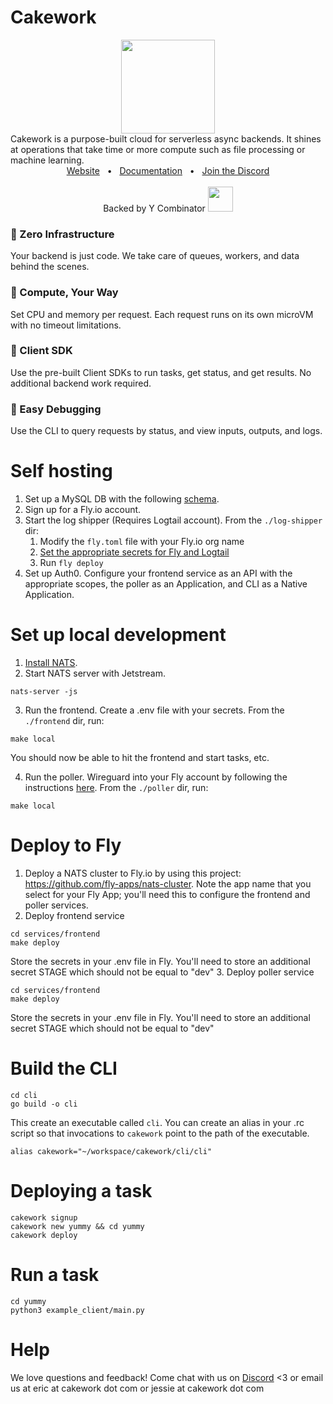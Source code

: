 # Cakework

<div align="center">
<img src="https://cakework-logo.s3.us-west-2.amazonaws.com/favicon.png" width="150">
</div>
Cakework is a purpose-built cloud for serverless async backends. It shines at operations that take time or more compute such as file processing or machine learning. 

<div align="center">
  <a href="https://cakework.com" alt="website">Website</a>
  <span>&nbsp;&nbsp;•&nbsp;&nbsp;</span>
  <a href="https://docs.cakework.com" alt="documentation">Documentation</a>
  <span>&nbsp;&nbsp;•&nbsp;&nbsp;</span>
  <a href="https://discord.gg/yB6GvheDcP" alt="discord">Join the Discord</a>
</div>

<br />

<div align="center">
Backed by Y Combinator

<img src="https://cakework-logo.s3.us-west-2.amazonaws.com/yc-logo.png" width="40">
</div>

### 🍰 Zero Infrastructure

Your backend is just code. We take care of queues, workers, and data behind the scenes.

### 🍰 Compute, Your Way

Set CPU and memory per request. Each request runs on its own microVM with no timeout limitations.

### 🍰 Client SDK

Use the pre-built Client SDKs to run tasks, get status, and get results. No additional backend work required.

### 🍰 Easy Debugging

Use the CLI to query requests by status, and view inputs, outputs, and logs.


# Self hosting

1. Set up a MySQL DB with the following [schema](db/schema.prisma).
2. Sign up for a Fly.io account.
3. Start the log shipper (Requires Logtail account). From the `./log-shipper` dir:
    1. Modify the ```fly.toml``` file with your Fly.io org name
    2. [Set the appropriate secrets for Fly and Logtail](https://github.com/superfly/fly-log-shipper)
    3. Run ```fly deploy```
4. Set up Auth0. Configure your frontend service as an API with the appropriate scopes, the poller as an Application, and CLI as a Native Application.

# Set up local development

1. [Install NATS](https://docs.nats.io/nats-concepts/what-is-nats/walkthrough_setup).
2. Start NATS server with Jetstream.
```
nats-server -js
```
3. Run the frontend. Create a .env file with your secrets. From the `./frontend` dir, run:
```
make local
```
You should now be able to hit the frontend and start tasks, etc.

4. Run the poller.
Wireguard into your Fly account by following the instructions [here](https://fly.io/docs/reference/private-networking/).
From the `./poller` dir, run:

```
make local
```

# Deploy to Fly
1. Deploy a NATS cluster to Fly.io by using this project: https://github.com/fly-apps/nats-cluster. Note the app name that you select for your Fly App; you'll need this to configure the frontend and poller services.
2. Deploy frontend service
```
cd services/frontend
make deploy
```
Store the secrets in your .env file in Fly. You'll need to store an additional secret STAGE which should not be equal to "dev"
3. Deploy poller service
```
cd services/frontend
make deploy
```
Store the secrets in your .env file in Fly. You'll need to store an additional secret STAGE which should not be equal to "dev"

# Build the CLI
```
cd cli
go build -o cli
```
This create an executable called `cli`. You can create an alias in your .rc script so that invocations to `cakework` point to the path of the executable.
```
alias cakework="~/workspace/cakework/cli/cli"
```
# Deploying a task
```
cakework signup
cakework new yummy && cd yummy
cakework deploy
```
# Run a task
```
cd yummy
python3 example_client/main.py
```

# Help
We love questions and feedback! Come chat with us on [Discord](https://discord.gg/yB6GvheDcP) <3 or email us at eric at cakework dot com or jessie at cakework dot com
